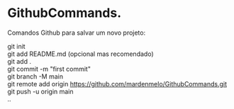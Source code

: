 # GithubCommands.

Comandos Github para salvar um novo projeto:

git init <br/>
git add README.md (opcional mas recomendado) <br/>
git add . <br/>
git commit -m "first commit" <br/>
git branch -M main <br/>
git remote add origin https://github.com/mardenmelo/GithubCommands.git <br/>
git push -u origin main <br/>
..
